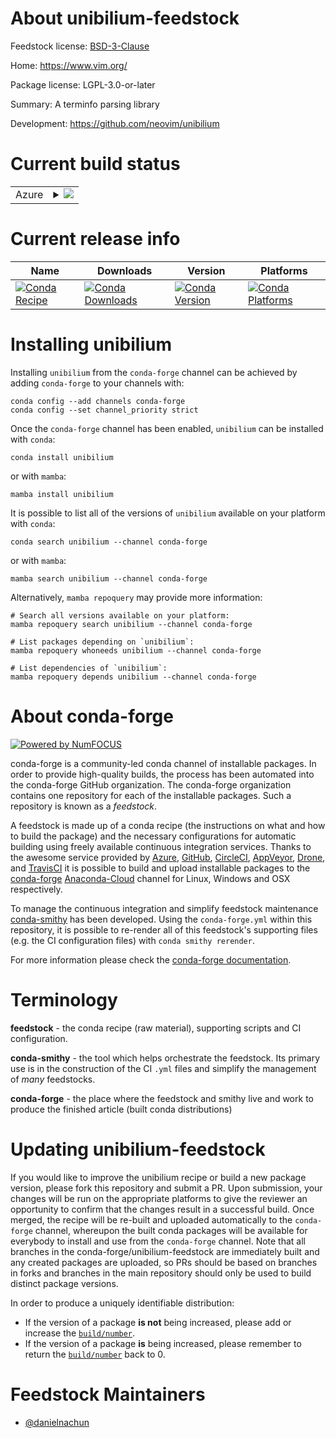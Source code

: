 About unibilium-feedstock
=========================

Feedstock license: [BSD-3-Clause](https://github.com/conda-forge/unibilium-feedstock/blob/main/LICENSE.txt)

Home: https://www.vim.org/

Package license: LGPL-3.0-or-later

Summary: A terminfo parsing library

Development: https://github.com/neovim/unibilium

Current build status
====================


<table>
    
  <tr>
    <td>Azure</td>
    <td>
      <details>
        <summary>
          <a href="https://dev.azure.com/conda-forge/feedstock-builds/_build/latest?definitionId=19277&branchName=main">
            <img src="https://dev.azure.com/conda-forge/feedstock-builds/_apis/build/status/unibilium-feedstock?branchName=main">
          </a>
        </summary>
        <table>
          <thead><tr><th>Variant</th><th>Status</th></tr></thead>
          <tbody><tr>
              <td>linux_64</td>
              <td>
                <a href="https://dev.azure.com/conda-forge/feedstock-builds/_build/latest?definitionId=19277&branchName=main">
                  <img src="https://dev.azure.com/conda-forge/feedstock-builds/_apis/build/status/unibilium-feedstock?branchName=main&jobName=linux&configuration=linux%20linux_64_" alt="variant">
                </a>
              </td>
            </tr><tr>
              <td>osx_64</td>
              <td>
                <a href="https://dev.azure.com/conda-forge/feedstock-builds/_build/latest?definitionId=19277&branchName=main">
                  <img src="https://dev.azure.com/conda-forge/feedstock-builds/_apis/build/status/unibilium-feedstock?branchName=main&jobName=osx&configuration=osx%20osx_64_" alt="variant">
                </a>
              </td>
            </tr><tr>
              <td>osx_arm64</td>
              <td>
                <a href="https://dev.azure.com/conda-forge/feedstock-builds/_build/latest?definitionId=19277&branchName=main">
                  <img src="https://dev.azure.com/conda-forge/feedstock-builds/_apis/build/status/unibilium-feedstock?branchName=main&jobName=osx&configuration=osx%20osx_arm64_" alt="variant">
                </a>
              </td>
            </tr>
          </tbody>
        </table>
      </details>
    </td>
  </tr>
</table>

Current release info
====================

| Name | Downloads | Version | Platforms |
| --- | --- | --- | --- |
| [![Conda Recipe](https://img.shields.io/badge/recipe-unibilium-green.svg)](https://anaconda.org/conda-forge/unibilium) | [![Conda Downloads](https://img.shields.io/conda/dn/conda-forge/unibilium.svg)](https://anaconda.org/conda-forge/unibilium) | [![Conda Version](https://img.shields.io/conda/vn/conda-forge/unibilium.svg)](https://anaconda.org/conda-forge/unibilium) | [![Conda Platforms](https://img.shields.io/conda/pn/conda-forge/unibilium.svg)](https://anaconda.org/conda-forge/unibilium) |

Installing unibilium
====================

Installing `unibilium` from the `conda-forge` channel can be achieved by adding `conda-forge` to your channels with:

```
conda config --add channels conda-forge
conda config --set channel_priority strict
```

Once the `conda-forge` channel has been enabled, `unibilium` can be installed with `conda`:

```
conda install unibilium
```

or with `mamba`:

```
mamba install unibilium
```

It is possible to list all of the versions of `unibilium` available on your platform with `conda`:

```
conda search unibilium --channel conda-forge
```

or with `mamba`:

```
mamba search unibilium --channel conda-forge
```

Alternatively, `mamba repoquery` may provide more information:

```
# Search all versions available on your platform:
mamba repoquery search unibilium --channel conda-forge

# List packages depending on `unibilium`:
mamba repoquery whoneeds unibilium --channel conda-forge

# List dependencies of `unibilium`:
mamba repoquery depends unibilium --channel conda-forge
```


About conda-forge
=================

[![Powered by
NumFOCUS](https://img.shields.io/badge/powered%20by-NumFOCUS-orange.svg?style=flat&colorA=E1523D&colorB=007D8A)](https://numfocus.org)

conda-forge is a community-led conda channel of installable packages.
In order to provide high-quality builds, the process has been automated into the
conda-forge GitHub organization. The conda-forge organization contains one repository
for each of the installable packages. Such a repository is known as a *feedstock*.

A feedstock is made up of a conda recipe (the instructions on what and how to build
the package) and the necessary configurations for automatic building using freely
available continuous integration services. Thanks to the awesome service provided by
[Azure](https://azure.microsoft.com/en-us/services/devops/), [GitHub](https://github.com/),
[CircleCI](https://circleci.com/), [AppVeyor](https://www.appveyor.com/),
[Drone](https://cloud.drone.io/welcome), and [TravisCI](https://travis-ci.com/)
it is possible to build and upload installable packages to the
[conda-forge](https://anaconda.org/conda-forge) [Anaconda-Cloud](https://anaconda.org/)
channel for Linux, Windows and OSX respectively.

To manage the continuous integration and simplify feedstock maintenance
[conda-smithy](https://github.com/conda-forge/conda-smithy) has been developed.
Using the ``conda-forge.yml`` within this repository, it is possible to re-render all of
this feedstock's supporting files (e.g. the CI configuration files) with ``conda smithy rerender``.

For more information please check the [conda-forge documentation](https://conda-forge.org/docs/).

Terminology
===========

**feedstock** - the conda recipe (raw material), supporting scripts and CI configuration.

**conda-smithy** - the tool which helps orchestrate the feedstock.
                   Its primary use is in the construction of the CI ``.yml`` files
                   and simplify the management of *many* feedstocks.

**conda-forge** - the place where the feedstock and smithy live and work to
                  produce the finished article (built conda distributions)


Updating unibilium-feedstock
============================

If you would like to improve the unibilium recipe or build a new
package version, please fork this repository and submit a PR. Upon submission,
your changes will be run on the appropriate platforms to give the reviewer an
opportunity to confirm that the changes result in a successful build. Once
merged, the recipe will be re-built and uploaded automatically to the
`conda-forge` channel, whereupon the built conda packages will be available for
everybody to install and use from the `conda-forge` channel.
Note that all branches in the conda-forge/unibilium-feedstock are
immediately built and any created packages are uploaded, so PRs should be based
on branches in forks and branches in the main repository should only be used to
build distinct package versions.

In order to produce a uniquely identifiable distribution:
 * If the version of a package **is not** being increased, please add or increase
   the [``build/number``](https://docs.conda.io/projects/conda-build/en/latest/resources/define-metadata.html#build-number-and-string).
 * If the version of a package **is** being increased, please remember to return
   the [``build/number``](https://docs.conda.io/projects/conda-build/en/latest/resources/define-metadata.html#build-number-and-string)
   back to 0.

Feedstock Maintainers
=====================

* [@danielnachun](https://github.com/danielnachun/)


